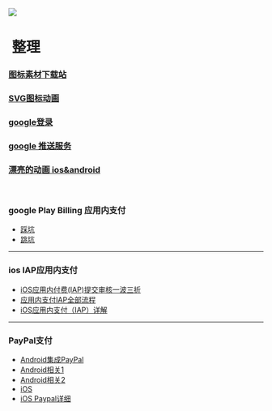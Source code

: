 
![](https://pandao.github.io/editor.md/examples/images/8.jpg)

#  整理
### [图标素材下载站](http://www.iconfont.cn/)

### [SVG图标动画](https://github.com/mcxtzhang/PathAnimView)

### [google登录](http://www.cnblogs.com/zhaoyanjun/p/5337442.html)

### [google 推送服务](http://justalkcloud.com/cn/docs/gitbook/account/PushNotificationIntegration/GCM/readme.html)

### [漂亮的动画 ios&android ](https://github.com/airbnb/lottie-android)
       
### google Play Billing 应用内支付
- [踩坑](http://leenjewel.github.io/blog/2014/11/21/google-play-in-app-billing-cai-guo-de-na-xie-keng/)
- [跳坑](http://leenjewel.github.io/blog/2016/06/21/google-zhi-fu-cong-ru-men-dao-tiao-keng/)
---------------
### ios IAP应用内支付
- [iOS应用内付费(IAP)提交审核一波三折](http://www.jianshu.com/p/8af97aac5e6c)
- [应用内支付IAP全部流程](http://www.jianshu.com/p/e9ae4cece800)
- [iOS应用内支付（IAP）详解](http://www.jianshu.com/p/033086546126)
---------------
### PayPal支付
- [Android集成PayPal](http://www.jianshu.com/p/7a064f2fbfa0)
- [Android相关1](http://blog.csdn.net/ivinm/article/details/51508547)
- [Android相关2](http://www.cnblogs.com/Fredric-2013/p/4608473.html)
- [iOS](http://www.jianshu.com/p/812d9f010b5b)
- [iOS Paypal详细](http://www.devzhang.com/14664047663795.html)
